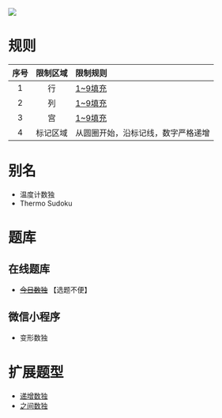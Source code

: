 ![](https://www.gmpuzzles.com/images/blog/GM-Thermo-Ex.png)

# 规则

| 序号  | 限制区域 | 限制规则              |
|:---:|:----:|:------------------|
|  1  |  行   | [1~9填充]           |
|  2  |  列   | [1~9填充]           |
|  3  |  宫   | [1~9填充]           |
|  4  | 标记区域 | 从圆圈开始，沿标记线，数字严格递增 |

# 别名

- 温度计数独
- Thermo Sudoku

# 题库

## 在线题库

- ~~[今日数独]~~ 【选题不便】

## 微信小程序

- 变形数独

# 扩展题型

- [递增数独](递增数独.md)
- [之间数独](之间数独.md)

[1~9填充]: ../../../rules.md#1~9填充

[今日数独]: https://cn.sudoku.today/g-thermo-sudoku/
